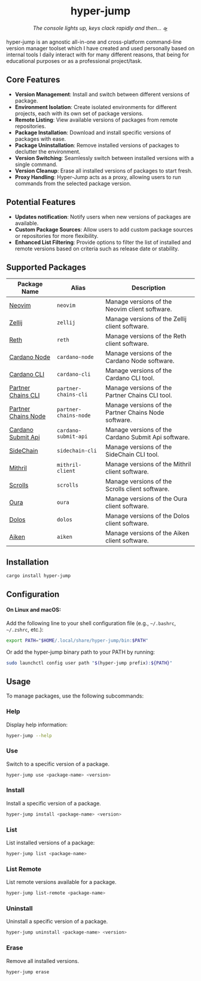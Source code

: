 <div align="center">

# hyper-jump

_The console lights up, keys clack rapidly and then..._ 🛸

</div>

hyper-jump is an agnostic all-in-one and cross-platform command-line version manager toolset which I have created and used personally based on internal tools I daily interact with for many different reasons, that being for educational purposes or as a professional project/task.

## Core Features

- **Version Management**: Install and switch between different versions of package.
- **Environment Isolation**: Create isolated environments for different projects, each with its own set of package versions.
- **Remote Listing**: View available versions of packages from remote repositories.
- **Package Installation**: Download and install specific versions of packages with ease.
- **Package Uninstallation**: Remove installed versions of packages to declutter the environment.
- **Version Switching**: Seamlessly switch between installed versions with a single command.
- **Version Cleanup**: Erase all installed versions of packages to start fresh.
- **Proxy Handling**: Hyper-Jump acts as a proxy, allowing users to run commands from the selected package version.

## Potential Features

- **Updates notification**: Notify users when new versions of packages are available.
- **Custom Package Sources**: Allow users to add custom package sources or repositories for more flexibility.
- **Enhanced List Filtering**: Provide options to filter the list of installed and remote versions based on criteria such as release date or stability.

## Supported Packages

| Package Name                                                                   | Alias                 | Description                                          |
| ------------------------------------------------------------------------------ | --------------------- | ---------------------------------------------------- |
| [Neovim](https://github.com/neovim/neovim)                                     | `neovim`              | Manage versions of the Neovim client software.       |
| [Zellij](https://github.com/zellij-org/zellij)                                 | `zellij`              | Manage versions of the Zellij client software.       |
| [Reth](https://github.com/paradigmxyz/reth)                                    | `reth`                | Manage versions of the Reth client software.         |
| [Cardano Node](https://github.com/IntersectMBO/cardano-node)                   | `cardano-node`        | Manage versions of the Cardano Node software.        |
| [Cardano CLI](https://github.com/cardano-scaling/cardano-cli)                  | `cardano-cli`         | Manage versions of the Cardano CLI tool.             |
| [Partner Chains CLI](https://github.com/input-output-hk/partner-chains)        | `partner-chains-cli`  | Manage versions of the Partner Chains CLI tool.      |
| [Partner Chains Node](https://github.com/input-output-hk/partner-chains)       | `partner-chains-node` | Manage versions of the Partner Chains Node software. |
| [Cardano Submit Api](https://github.com/IntersectMBO/cardano-node)             | `cardano-submit-api`  | Manage versions of the Cardano Submit Api software.  |
| [SideChain](https://github.com/input-output-hk/partner-chains-smart-contracts) | `sidechain-cli`       | Manage versions of the SideChain CLI tool.           |
| [Mithril](https://github.com/input-output-hk/mithril)                          | `mithril-client`      | Manage versions of the Mithril client software.      |
| [Scrolls](https://github.com/txpipe/scrolls)                                   | `scrolls`             | Manage versions of the Scrolls client software.      |
| [Oura](https://github.com/txpipe/oura/tree/main)                               | `oura`                | Manage versions of the Oura client software.         |
| [Dolos](https://github.com/txpipe/dolos)                                       | `dolos`               | Manage versions of the Dolos client software.        |
| [Aiken](https://github.com/aiken-lang/aiken)                                   | `aiken`               | Manage versions of the Aiken client software.        |

## Installation

```bash
cargo install hyper-jump
```

## Configuration

#### On Linux and macOS:

Add the following line to your shell configuration file (e.g., `~/.bashrc`, `~/.zshrc`, etc.):

```bash
export PATH="$HOME/.local/share/hyper-jump/bin:$PATH"
```

Or add the hyper-jump binary path to your PATH by running:

```bash
sudo launchctl config user path "$(hyper-jump prefix):${PATH}"
```

## Usage

To manage packages, use the following subcommands:

### Help

Display help information:

```bash
hyper-jump --help
```

### Use

Switch to a specific version of a package.

```sh
hyper-jump use <package-name> <version>
```

### Install

Install a specific version of a package.

```sh
hyper-jump install <package-name> <version>
```

### List

List installed versions of a package:

```sh
hyper-jump list <package-name>
```

### List Remote

List remote versions available for a package.

```sh
hyper-jump list-remote <package-name>
```

### Uninstall

Uninstall a specific version of a package.

```sh
hyper-jump uninstall <package-name> <version>
```

### Erase

Remove all installed versions.

```sh
hyper-jump erase
```
